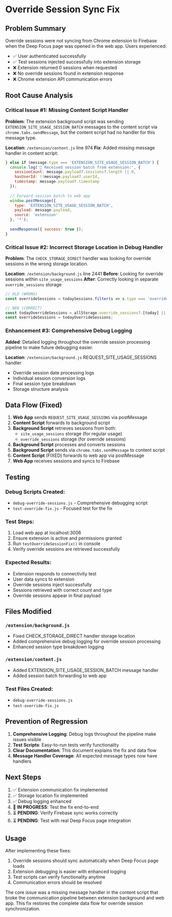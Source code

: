 # Override Session Sync Fix

## Problem Summary
Override sessions were not syncing from Chrome extension to Firebase when the Deep Focus page was opened in the web app. Users experienced:
- ✅ User authenticated successfully  
- ✅ Test sessions injected successfully into extension storage
- ❌ Extension returned 0 sessions when requested
- ❌ No override sessions found in extension response
- ❌ Chrome extension API communication errors

## Root Cause Analysis

### Critical Issue #1: Missing Content Script Handler
**Problem**: The extension background script was sending `EXTENSION_SITE_USAGE_SESSION_BATCH` messages to the content script via `chrome.tabs.sendMessage`, but the content script had no handler for this message type.

**Location**: `/extension/content.js` line 974
**Fix**: Added missing message handler in content script:
```javascript
} else if (message.type === 'EXTENSION_SITE_USAGE_SESSION_BATCH') {
  console.log('📨 Received session batch from extension:', {
    sessionCount: message.payload?.sessions?.length || 0,
    hasUserId: !!message.payload?.userId,
    timestamp: message.payload?.timestamp
  });
  
  // Forward session batch to web app  
  window.postMessage({
    type: 'EXTENSION_SITE_USAGE_SESSION_BATCH',
    payload: message.payload,
    source: 'extension'
  }, '*');
  
  sendResponse({ success: true });
}
```

### Critical Issue #2: Incorrect Storage Location in Debug Handler
**Problem**: The `CHECK_STORAGE_DIRECT` handler was looking for override sessions in the wrong storage location.

**Location**: `/extension/background.js` line 2441
**Before**: Looking for override sessions within `site_usage_sessions`
**After**: Correctly looking in separate `override_sessions` storage

```javascript
// OLD (WRONG)
const overrideSessions = todaySessions.filter(s => s.type === 'override');

// NEW (CORRECT)  
const todayOverrideSessions = allStorage.override_sessions?.[today] || [];
const overrideSessions = todayOverrideSessions;
```

### Enhancement #3: Comprehensive Debug Logging
**Added**: Detailed logging throughout the override session processing pipeline to make future debugging easier.

**Location**: `/extension/background.js` REQUEST_SITE_USAGE_SESSIONS handler
- Override session date processing logs
- Individual session conversion logs  
- Final session type breakdown
- Storage structure analysis

## Data Flow (Fixed)

1. **Web App** sends `REQUEST_SITE_USAGE_SESSIONS` via postMessage
2. **Content Script** forwards to background script
3. **Background Script** retrieves sessions from both:
   - `site_usage_sessions` storage (for regular usage)
   - `override_sessions` storage (for override sessions)
4. **Background Script** processes and converts sessions
5. **Background Script** sends via `chrome.tabs.sendMessage` to content script
6. **Content Script** (FIXED) forwards to web app via postMessage
7. **Web App** receives sessions and syncs to Firebase

## Testing

### Debug Scripts Created:
- `debug-override-sessions.js` - Comprehensive debugging script
- `test-override-fix.js` - Focused test for the fix

### Test Steps:
1. Load web app at localhost:3006
2. Ensure extension is active and permissions granted
3. Run `testOverrideSessionFix()` in console
4. Verify override sessions are retrieved successfully

### Expected Results:
- Extension responds to connectivity test
- User data syncs to extension
- Override sessions inject successfully  
- Sessions retrieved with correct count and type
- Override sessions appear in final payload

## Files Modified

### `/extension/background.js`
- Fixed CHECK_STORAGE_DIRECT handler storage location
- Added comprehensive debug logging for override session processing
- Enhanced session type breakdown logging

### `/extension/content.js`  
- Added EXTENSION_SITE_USAGE_SESSION_BATCH message handler
- Added session batch forwarding to web app

### Test Files Created:
- `debug-override-sessions.js`
- `test-override-fix.js`

## Prevention of Regression

1. **Comprehensive Logging**: Debug logs throughout the pipeline make issues visible
2. **Test Scripts**: Easy-to-run tests verify functionality
3. **Clear Documentation**: This document explains the fix and data flow
4. **Message Handler Coverage**: All expected message types now have handlers

## Next Steps

1. ✅ Extension communication fix implemented
2. ✅ Storage location fix implemented  
3. ✅ Debug logging enhanced
4. 🔄 **IN PROGRESS**: Test the fix end-to-end
5. ⏳ **PENDING**: Verify Firebase sync works correctly
6. ⏳ **PENDING**: Test with real Deep Focus page integration

## Usage

After implementing these fixes:
1. Override sessions should sync automatically when Deep Focus page loads
2. Extension debugging is easier with enhanced logging
3. Test scripts can verify functionality anytime
4. Communication errors should be resolved

The core issue was a missing message handler in the content script that broke the communication pipeline between extension background and web app. This fix restores the complete data flow for override session synchronization.